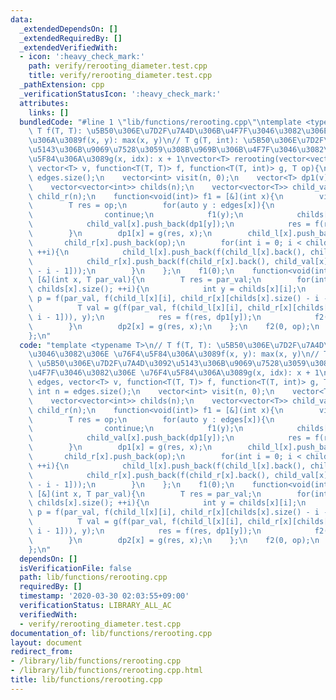 ```yaml
---
data:
  _extendedDependsOn: []
  _extendedRequiredBy: []
  _extendedVerifiedWith:
  - icon: ':heavy_check_mark:'
    path: verify/rerooting_diameter.test.cpp
    title: verify/rerooting_diameter.test.cpp
  _pathExtension: cpp
  _verificationStatusIcon: ':heavy_check_mark:'
  attributes:
    links: []
  bundledCode: "#line 1 \"lib/functions/rerooting.cpp\"\ntemplate <typename T>\n//\
    \ T f(T, T): \u5B50\u306E\u7D2F\u7A4D\u306B\u4F7F\u3046\u3082\u306E \u76F4\u5F84\
    \u306A\u3089f(x, y): max(x, y)\n// T g(T, int): \u5B50\u306E\u7D2F\u7A4D\u3092\
    \u5143\u306B\u9069\u7528\u3059\u308B\u969B\u306B\u4F7F\u3046\u3082\u306E \u76F4\
    \u5F84\u306A\u3089g(x, idx): x + 1\nvector<T> rerooting(vector<vector<int>>& edges,\
    \ vector<T> v, function<T(T, T)> f, function<T(T, int)> g, T op){\n    int n =\
    \ edges.size();\n    vector<int> visit(n, 0);\n    vector<T> dp1(v), dp2(n);\n\
    \    vector<vector<int>> childs(n);\n    vector<vector<T>> child_val(n), child_l(n),\
    \ child_r(n);\n    function<void(int)> f1 = [&](int x){\n        visit[x] = true;\n\
    \        T res = op;\n        for(auto y : edges[x]){\n            if(visit[y])\n\
    \                continue;\n            f1(y);\n            childs[x].push_back(y);\n\
    \            child_val[x].push_back(dp1[y]);\n            res = f(res, dp1[y]);\n\
    \        }\n        dp1[x] = g(res, x);\n        child_l[x].push_back(op);\n \
    \       child_r[x].push_back(op);\n        for(int i = 0; i < childs[x].size();\
    \ ++i){\n            child_l[x].push_back(f(child_l[x].back(), child_val[x][i]));\n\
    \            child_r[x].push_back(f(child_r[x].back(), child_val[x][childs[x].size()\
    \ - i - 1]));\n        }\n    };\n    f1(0);\n    function<void(int, T)> f2 =\
    \ [&](int x, T par_val){\n        T res = par_val;\n        for(int i = 0; i <\
    \ childs[x].size(); ++i){\n            int y = childs[x][i];\n            auto\
    \ p = f(par_val, f(child_l[x][i], child_r[x][childs[x].size() - i - 1]));\n  \
    \          T val = g(f(par_val, f(child_l[x][i], child_r[x][childs[x].size() -\
    \ i - 1])), y);\n            res = f(res, dp1[y]);\n            f2(y, val);\n\
    \        }\n        dp2[x] = g(res, x);\n    };\n    f2(0, op);\n    return dp2;\n\
    };\n"
  code: "template <typename T>\n// T f(T, T): \u5B50\u306E\u7D2F\u7A4D\u306B\u4F7F\
    \u3046\u3082\u306E \u76F4\u5F84\u306A\u3089f(x, y): max(x, y)\n// T g(T, int):\
    \ \u5B50\u306E\u7D2F\u7A4D\u3092\u5143\u306B\u9069\u7528\u3059\u308B\u969B\u306B\
    \u4F7F\u3046\u3082\u306E \u76F4\u5F84\u306A\u3089g(x, idx): x + 1\nvector<T> rerooting(vector<vector<int>>&\
    \ edges, vector<T> v, function<T(T, T)> f, function<T(T, int)> g, T op){\n   \
    \ int n = edges.size();\n    vector<int> visit(n, 0);\n    vector<T> dp1(v), dp2(n);\n\
    \    vector<vector<int>> childs(n);\n    vector<vector<T>> child_val(n), child_l(n),\
    \ child_r(n);\n    function<void(int)> f1 = [&](int x){\n        visit[x] = true;\n\
    \        T res = op;\n        for(auto y : edges[x]){\n            if(visit[y])\n\
    \                continue;\n            f1(y);\n            childs[x].push_back(y);\n\
    \            child_val[x].push_back(dp1[y]);\n            res = f(res, dp1[y]);\n\
    \        }\n        dp1[x] = g(res, x);\n        child_l[x].push_back(op);\n \
    \       child_r[x].push_back(op);\n        for(int i = 0; i < childs[x].size();\
    \ ++i){\n            child_l[x].push_back(f(child_l[x].back(), child_val[x][i]));\n\
    \            child_r[x].push_back(f(child_r[x].back(), child_val[x][childs[x].size()\
    \ - i - 1]));\n        }\n    };\n    f1(0);\n    function<void(int, T)> f2 =\
    \ [&](int x, T par_val){\n        T res = par_val;\n        for(int i = 0; i <\
    \ childs[x].size(); ++i){\n            int y = childs[x][i];\n            auto\
    \ p = f(par_val, f(child_l[x][i], child_r[x][childs[x].size() - i - 1]));\n  \
    \          T val = g(f(par_val, f(child_l[x][i], child_r[x][childs[x].size() -\
    \ i - 1])), y);\n            res = f(res, dp1[y]);\n            f2(y, val);\n\
    \        }\n        dp2[x] = g(res, x);\n    };\n    f2(0, op);\n    return dp2;\n\
    };\n"
  dependsOn: []
  isVerificationFile: false
  path: lib/functions/rerooting.cpp
  requiredBy: []
  timestamp: '2020-03-30 02:03:55+09:00'
  verificationStatus: LIBRARY_ALL_AC
  verifiedWith:
  - verify/rerooting_diameter.test.cpp
documentation_of: lib/functions/rerooting.cpp
layout: document
redirect_from:
- /library/lib/functions/rerooting.cpp
- /library/lib/functions/rerooting.cpp.html
title: lib/functions/rerooting.cpp
---
```

